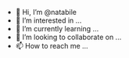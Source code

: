 - 👋 Hi, I’m @natabile
- 👀 I’m interested in ...
- 🌱 I’m currently learning ...
- 💞️ I’m looking to collaborate on ...
- 📫 How to reach me ...

<!---
natabile/natabile is a ✨ special ✨ repository because its `README.md` (this file) appears on your GitHub profile.
You can click the Preview link to take a look at your changes.
--->
